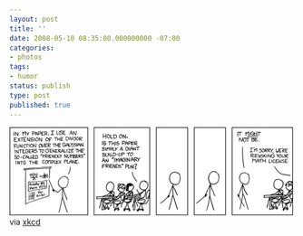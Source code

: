 ```yaml
---
layout: post
title: ''
date: 2008-05-10 08:35:00.000000000 -07:00
categories:
- photos
tags:
- humor
status: publish
type: post
published: true
---
```

<div class="figure">
<img src="/assets/F0ca4HZtJ8thpec1T4Rho9Dz_500.png" alt="" />
		        </div>
		via <a href="http://xkcd.com/410/">xkcd</a>
